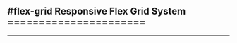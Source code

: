 #flex-grid 
Responsive Flex Grid System ======================
--------------------------------------------------
--------------------------------------------------

